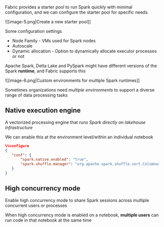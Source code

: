 Fabric provides a starter pool to run Spark quickly with minimal configuration, and we can configure the starter pool for specific needs

![[image-5.png|Create a new starter pool]]

Some configuration settings
- Node Family - VMs used for Spark nodes
- Autoscale
- Dynamic allocation - Option to dynamically allocate executor processes or not

Apache Spark, Delta Lake and PySpark might have different versions of the Spark **runtime**, and Fabric supports this

![[image-6.png|Custom environments for multiple Spark runtimes]]

Sometimes organizations need *multiple environments* to support a diverse range of data processing tasks

## Native execution engine

A vectorized processing engine that *runs Spark directly on lakehouse infrastructure*

We can enable this at the environment level/within an individual notebook

```json
%%configure 
{ 
   "conf": {
       "spark.native.enabled": "true", 
       "spark.shuffle.manager": "org.apache.spark.shuffle.sort.ColumnarShuffleManager" 
   } 
}
```

## High concurrency mode

Enable high concurrency mode to share Spark sessions across multiple concurrent users or processes

When high concurrency mode is enabled on a notebook, **multiple users** can run code in that notebook at the same time